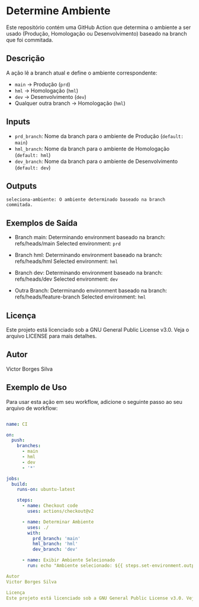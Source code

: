 # Determine Ambiente

Este repositório contém uma GitHub Action que determina o ambiente a ser usado (Produção, Homologação ou Desenvolvimento) baseado na branch que foi commitada.

## Descrição

A ação lê a branch atual e define o ambiente correspondente:
- `main` -> Produção (`prd`)
- `hml` -> Homologação (`hml`)
- `dev` -> Desenvolvimento (`dev`)
- Qualquer outra branch -> Homologação (`hml`)

## Inputs
- `prd_branch`: Nome da branch para o ambiente de Produção (`default: main`)
- `hml_branch`: Nome da branch para o ambiente de Homologação (`default: hml`)
- `dev_branch`: Nome da branch para o ambiente de Desenvolvimento (`default: dev`)

## Outputs
    seleciona-ambiente: O ambiente determinado baseado na branch commitada.

## Exemplos de Saída

- Branch main:
Determinando environment baseado na branch: refs/heads/main
Selected environment: `prd`

- Branch hml:
Determinando environment baseado na branch: refs/heads/hml
Selected environment: `hml`

- Branch dev:
Determinando environment baseado na branch: refs/heads/dev
Selected environment: `dev`

- Outra Branch: 
Determinando environment baseado na branch: refs/heads/feature-branch
Selected environment: `hml`

## Licença
Este projeto está licenciado sob a GNU General Public License v3.0. Veja o arquivo LICENSE para mais detalhes.

## Autor
Victor Borges Silva

## Exemplo de Uso

Para usar esta ação em seu workflow, adicione o seguinte passo ao seu arquivo de workflow:

```yaml

name: CI

on:
  push:
    branches:
      - main
      - hml
      - dev
      - '*'

jobs:
  build:
    runs-on: ubuntu-latest

    steps:
      - name: Checkout code
        uses: actions/checkout@v2

      - name: Determinar Ambiente
        uses: ./
        with:
          prd_branch: 'main'
          hml_branch: 'hml'
          dev_branch: 'dev'

      - name: Exibir Ambiente Selecionado
        run: echo "Ambiente selecionado: ${{ steps.set-environment.outputs.seleciona-ambiente }}"

Autor
Victor Borges Silva

Licença
Este projeto está licenciado sob a GNU General Public License v3.0. Veja o arquivo LICENSE para mais detalhes.

